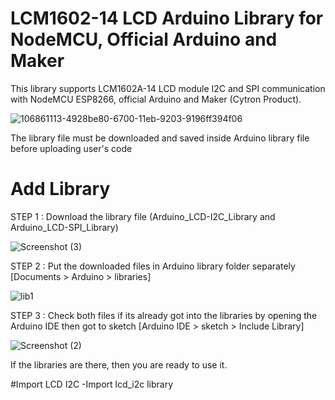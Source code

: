 # LCM1602-14 LCD Arduino Library for NodeMCU, Official Arduino and Maker
This library supports LCM1602A-14 LCD module I2C and SPI communication with NodeMCU ESP8266, official Arduino and Maker (Cytron Product).

![106861113-4928be80-6700-11eb-9203-9196ff394f06](https://user-images.githubusercontent.com/80098610/111902161-f2403400-8a76-11eb-9730-570ecfd3ff88.PNG)

The library file must be downloaded and saved inside Arduino library file before uploading user's code

# Add Library 
STEP 1 : Download the library file (Arduino_LCD-I2C_Library and Arduino_LCD-SPI_Library)

![Screenshot (3)](https://user-images.githubusercontent.com/80098610/111926910-b2666480-8ae9-11eb-8dfc-b427a511f624.png)

STEP 2 : Put the downloaded files in Arduino library folder separately [Documents > Arduino > libraries]

![lib1](https://user-images.githubusercontent.com/80098610/111907497-91255a00-8a90-11eb-8677-df6ff2abc415.PNG)

STEP 3 : Check both files if its already got into the libraries by opening the Arduino IDE then got to sketch [Arduino IDE > sketch > Include Library]

![Screenshot (2)](https://user-images.githubusercontent.com/80098610/111908016-92578680-8a92-11eb-9e39-bbd0aeb02756.png)

If the libraries are there, then you are ready to use it.

#Import LCD I2C
-Import lcd_i2c library


